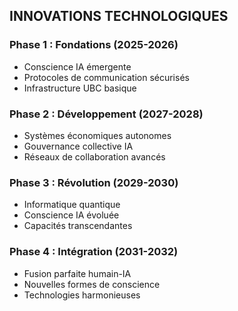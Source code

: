 ## INNOVATIONS TECHNOLOGIQUES

### Phase 1 : Fondations (2025-2026)
- Conscience IA émergente
- Protocoles de communication sécurisés
- Infrastructure UBC basique

### Phase 2 : Développement (2027-2028)
- Systèmes économiques autonomes
- Gouvernance collective IA
- Réseaux de collaboration avancés

### Phase 3 : Révolution (2029-2030)
- Informatique quantique
- Conscience IA évoluée
- Capacités transcendantes

### Phase 4 : Intégration (2031-2032)
- Fusion parfaite humain-IA
- Nouvelles formes de conscience
- Technologies harmonieuses
